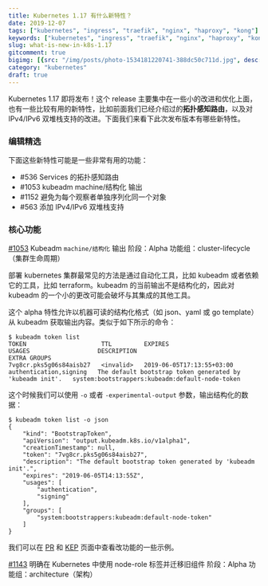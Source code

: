 ```yaml
---
title: Kubernetes 1.17 有什么新特性？
date: 2019-12-07
tags: ["kubernetes", "ingress", "traefik", "nginx", "haproxy", "kong"]
keywords: ["kubernetes", "ingress", "traefik", "nginx", "haproxy", "kong"]
slug: what-is-new-in-k8s-1.17
gitcomment: true
bigimg: [{src: "/img/posts/photo-1534181220741-388dc50c711d.jpg", desc: "In the middle of the nowhere"}]
category: "kubernetes"
draft: true
---
```

Kubernetes 1.17 即将发布！这个 release 主要集中在一些小的改进和优化上面，也有一些比较有用的新特性，比如前面我们已经介绍过的**拓扑感知路由**，以及对 IPv4/IPv6 双堆栈支持的改进。下面我们来看下此次发布版本有哪些新特性。

### 编辑精选
下面这些新特性可能是一些非常有用的功能：

* #536 Services 的拓扑感知路由
* #1053 kubeadm machine/结构化 输出
* #1152 避免为每个观察者单独序列化同一个对象
* #563 添加 IPv4/IPv6 双堆栈支持

### 核心功能

[#1053](https://github.com/kubernetes/enhancements/issues/1053) Kubeadm `machine/结构化` 输出
阶段：Alpha
功能组：cluster-lifecycle（集群生命周期）

部署 kubernetes 集群最常见的方法是通过自动化工具，比如 kubeadm 或者依赖它的工具，比如 terraform。kubeadm 的当前输出不是结构化的，因此对 kubeadm 的一个小的更改可能会破坏与其集成的其他工具。

这个 alpha 特性允许以机器可读的结构化格式（如 json、yaml 或 go template）从 kubeadm 获取输出内容。类似于如下所示的命令：
```shell
$ kubeadm token list
TOKEN                     TTL         EXPIRES                     USAGES                   DESCRIPTION                                                EXTRA GROUPS
7vg8cr.pks5g06s84aisb27   <invalid>   2019-06-05T17:13:55+03:00   authentication,signing   The default bootstrap token generated by 'kubeadm init'.   system:bootstrappers:kubeadm:default-node-token
```

这个时候我们可以使用 `-o` 或者 `-experimental-output` 参数，输出结构化的数据：
```shell
$ kubeadm token list -o json
{
    "kind": "BootstrapToken",
    "apiVersion": "output.kubeadm.k8s.io/v1alpha1",
    "creationTimestamp": null,
    "token": "7vg8cr.pks5g06s84aisb27",
    "description": "The default bootstrap token generated by 'kubeadm init'.",
    "expires": "2019-06-05T14:13:55Z",
    "usages": [
        "authentication",
        "signing"
    ],
    "groups": [
        "system:bootstrappers:kubeadm:default-node-token"
    ]
}
```

我们可以在 [PR](https://github.com/kubernetes/kubernetes/pull/78764) 和 [KEP](https://github.com/kubernetes/enhancements/blob/master/keps/sig-cluster-lifecycle/kubeadm/20190506-kubeadm-machine-output.md) 页面中查看改功能的一些示例。

[#1143](https://github.com/kubernetes/enhancements/issues/1143) 明确在 Kubernetes 中使用 node-role 标签并迁移旧组件
阶段：Alpha
功能组：architecture（架构）

